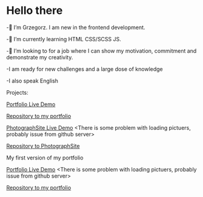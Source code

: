 # Hello there

-👋 I’m Grzegorz. I am new in the frontend development.

-🌱 I’m currently learning HTML CSS/SCSS JS. 

-💞️ I’m looking to for a job where I can show my motivation, commitment and demonstrate my creativity.

-I am ready for new challenges and a large dose of knowledge

-I also speak English 


Projects:

[Portfolio Live Demo](https://czesuaww.github.io/PortfolioSite/) 

[Repository to my portfolio](https://github.com/czesuaww/PortfolioSite)    

[PhotographSite Live Demo](https://czesuaww.github.io/PhotographSite/) <There is some problem with loading pictuers, probably issue from github server>

[Repository to PhotographSite](https://github.com/czesuaww/PhotographSite)

My first version of my portfolio

[Portfolio Live Demo](https://czesuaww.github.io/GrzegorzSzwedSite/) <There is some problem with loading pictuers, probably issue from github server>

[Repository to my portfolio](https://github.com/czesuaww/GrzegorzSzwedSite)
